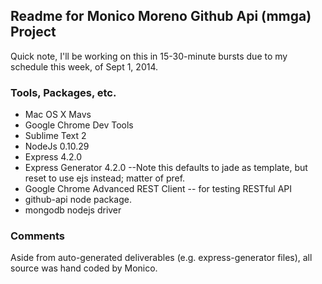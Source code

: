 ## Readme for Monico Moreno Github Api (mmga) Project

Quick note, I'll be working on this in 15-30-minute bursts due to my schedule this week, of Sept 1, 2014.


### Tools, Packages, etc.
* Mac OS X Mavs
* Google Chrome Dev Tools
* Sublime Text 2
* NodeJs 0.10.29
* Express 4.2.0
* Express Generator 4.2.0
  --Note this defaults to jade as template, but reset to use ejs instead; matter of pref.
* Google Chrome Advanced REST Client -- for testing RESTful API
* github-api node package.
* mongodb nodejs driver


### Comments
Aside from auto-generated deliverables (e.g. express-generator files), all source was hand coded by Monico.


